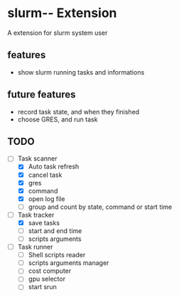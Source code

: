 # slurm-- Extension

A extension for slurm system user

## features

- show slurm running tasks and informations

## future features

- record task state, and when they finished
- choose GRES, and run task

## TODO

- [ ] Task scanner
  - [X] Auto task refresh
  - [X] cancel task
  - [X] gres
  - [X] command
  - [X] open log file
  - [ ] group and count by state, command or start time
- [ ] Task tracker
  - [X] save tasks
  - [ ] start and end time
  - [ ] scripts arguments
- [ ] Task runner
  - [ ] Shell scripts reader
  - [ ] scripts arguments manager
  - [ ] cost computer
  - [ ] gpu selector
  - [ ] start srun
